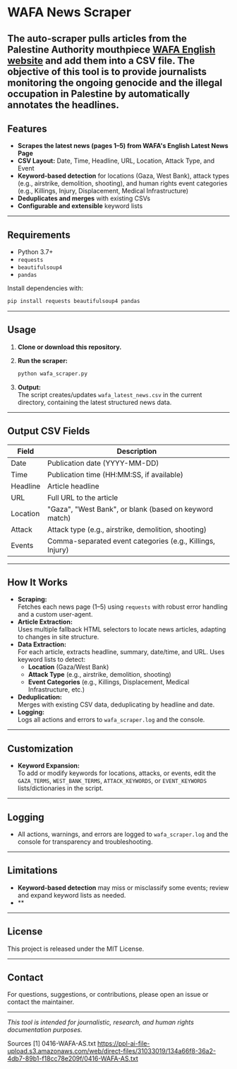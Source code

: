 # WAFA News Scraper

The auto-scraper pulls articles from the Palestine Authority mouthpiece [WAFA English website](https://english.wafa.ps) and add them into a CSV file. The objective of this tool is to provide journalists monitoring the ongoing genocide and the illegal occupation in Palestine by automatically annotates the headlines.
---

## Features

- **Scrapes the latest news (pages 1–5) from WAFA's English Latest News Page**
- **CSV Layout:** Date, Time, Headline, URL, Location, Attack Type, and Event
- **Keyword-based detection** for locations (Gaza, West Bank), attack types (e.g., airstrike, demolition, shooting), and human rights event categories (e.g., Killings, Injury, Displacement, Medical Infrastructure)
- **Deduplicates and merges** with existing CSVs
- **Configurable and extensible** keyword lists

---

## Requirements

- Python 3.7+
- `requests`
- `beautifulsoup4`
- `pandas`

Install dependencies with:

```bash
pip install requests beautifulsoup4 pandas
```

---

## Usage

1. **Clone or download this repository.**
2. **Run the scraper:**

   ```bash
   python wafa_scraper.py
   ```

3. **Output:**  
   The script creates/updates `wafa_latest_news.csv` in the current directory, containing the latest structured news data.

---

## Output CSV Fields

| Field      | Description                                                |
|------------|-----------------------------------------------------------|
| Date       | Publication date (YYYY-MM-DD)                             |
| Time       | Publication time (HH:MM:SS, if available)                 |
| Headline   | Article headline                                          |
| URL        | Full URL to the article                                   |
| Location   | "Gaza", "West Bank", or blank (based on keyword match)    |
| Attack     | Attack type (e.g., airstrike, demolition, shooting)       |
| Events     | Comma-separated event categories (e.g., Killings, Injury) |

---

## How It Works

- **Scraping:**  
  Fetches each news page (1–5) using `requests` with robust error handling and a custom user-agent.
- **Article Extraction:**  
  Uses multiple fallback HTML selectors to locate news articles, adapting to changes in site structure.
- **Data Extraction:**  
  For each article, extracts headline, summary, date/time, and URL. Uses keyword lists to detect:
    - **Location** (Gaza/West Bank)
    - **Attack Type** (e.g., airstrike, demolition, shooting)
    - **Event Categories** (e.g., Killings, Displacement, Medical Infrastructure, etc.)
- **Deduplication:**  
  Merges with existing CSV data, deduplicating by headline and date.
- **Logging:**  
  Logs all actions and errors to `wafa_scraper.log` and the console.

---

## Customization

- **Keyword Expansion:**  
  To add or modify keywords for locations, attacks, or events, edit the `GAZA_TERMS`, `WEST_BANK_TERMS`, `ATTACK_KEYWORDS`, or `EVENT_KEYWORDS` lists/dictionaries in the script.

---

## Logging

- All actions, warnings, and errors are logged to `wafa_scraper.log` and the console for transparency and troubleshooting.

---

## Limitations

- **Keyword-based detection** may miss or misclassify some events; review and expand keyword lists as needed.
- **

---

## License

This project is released under the MIT License.

---

## Contact

For questions, suggestions, or contributions, please open an issue or contact the maintainer.

---

*This tool is intended for journalistic, research, and human rights documentation purposes.*

Sources
[1] 0416-WAFA-AS.txt https://ppl-ai-file-upload.s3.amazonaws.com/web/direct-files/31033019/134a66f8-36a2-4db7-89b1-f18cc78e209f/0416-WAFA-AS.txt

